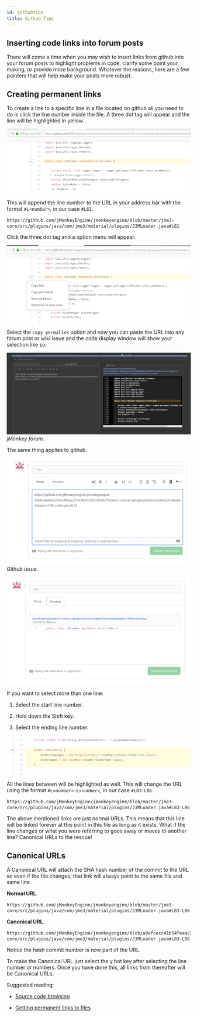 ```yaml
---
id: githubtips
title: Github Tips
---
```

## Inserting code links into forum posts

There will come a time when you may wish to insert links from github
into your forum posts to highlight problems in code, clarify some point
your making, or provide more background. Whatever the reasons, here are
a few pointers that will help make your posts more robust.

## Creating permanent links

To create a link to a specific line in a file located on github all you
need to do is click the line number inside the file. A three dot tag
will appear and the line will be highlighted in yellow.

![github\_tag.png](../images/wiki/github_tag.png)

This will append the line number to the URL in your address bar with the
format `#L<number>`, in our case `#L61`.

    https://github.com/jMonkeyEngine/jmonkeyengine/blob/master/jme3-core/src/plugins/java/com/jme3/material/plugins/J3MLoader.java#L61

Click the three dot tag and a option menu will appear.

![github\_tag\_menue.png](../images/wiki/github_tag_menue.png)

Select the `Copy permalink` option and now you can paste the URL into
any forum post or wiki issue and the code display window will show your
selection like so:

![github\_jme\_forum.png](../images/wiki/github_jme_forum.png)*jMonkey forum.*

The same thing applies to github.


![github\_issue\_write.png ](../images/wiki/github_issue_write.png)*Github issue.*

![github\_issue\_preview.png](../images/wiki/github_issue_preview.png)

If you want to select more than one line:

1.  Select the start line number.

2.  Hold down the Shift key.

3.  Select the ending line number.

![github\_multiline.png](../images/wiki/github_multiline.png)

All the lines between will be highlighted as well. This will change the
URL using the format `#L<number>-L<number>`, in our case `#L83-L86`.

    https://github.com/jMonkeyEngine/jmonkeyengine/blob/master/jme3-core/src/plugins/java/com/jme3/material/plugins/J3MLoader.java#L83-L86

The above mentioned links are just normal URLs. This means that this
line will be linked forever at this point in this file as long as it
exists. What if the line changes or what you were referring to goes away
or moves to another line? Canonical URLs to the rescue\!

## Canonical URLs

A Canonical URL will attach the SHA hash number of the commit to the URL
so even if the file changes, that link will always point to the same
file and same line.

**Normal URL.**

    https://github.com/jMonkeyEngine/jmonkeyengine/blob/master/jme3-core/src/plugins/java/com/jme3/material/plugins/J3MLoader.java#L83-L86

**Canonical URL.**

    https://github.com/jMonkeyEngine/jmonkeyengine/blob/a9afcecc41b54feaac253e38d2f2282c8c6027fc/jme3-core/src/plugins/java/com/jme3/material/plugins/J3MLoader.java#L83-L86

Notice the hash commit number is now part of the URL.

To make the Canonical URL just select the y hot key after selecting the
line number or numbers. Once you have done this, all links from
thereafter will be Canonical URLs.

Suggested reading:

  - [Source code
    browsing](https://help.github.com/en/articles/keyboard-shortcuts#source-code-editing)

  - [Getting permanent links to
    files](https://help.github.com/en/articles/getting-permanent-links-to-files)
